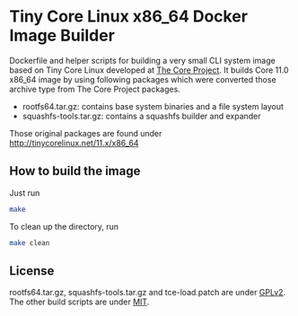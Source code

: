 Tiny Core Linux x86\_64 Docker Image Builder
============================================

Dockerfile and helper scripts for building a very small CLI system image based
on Tiny Core Linux developed at [The Core Project](http://tinycorelinux.net).
It builds Core 11.0 x86\_64 image by using following packages which were
converted those archive type from The Core Project packages.

- rootfs64.tar.gz: contains base system binaries and a file system layout
- squashfs-tools.tar.gz: contains a squashfs builder and expander

Those original packages are found under http://tinycorelinux.net/11.x/x86_64

## How to build the image

Just run

```bash
make
```

To clean up the directory, run

```bash
make clean
```

## License

rootfs64.tar.gz, squashfs-tools.tar.gz and tce-load.patch are under
[GPLv2](http://www.gnu.org/licenses/gpl-2.0.html). The other build scripts are
under [MIT](LICENSE).
